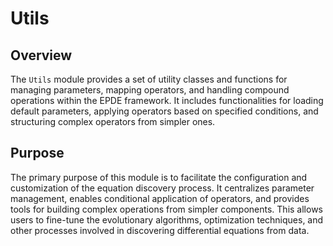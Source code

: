 # Utils

## Overview

The `Utils` module provides a set of utility classes and functions for managing parameters, mapping operators, and handling compound operations within the EPDE framework. It includes functionalities for loading default parameters, applying operators based on specified conditions, and structuring complex operators from simpler ones.

## Purpose

The primary purpose of this module is to facilitate the configuration and customization of the equation discovery process. It centralizes parameter management, enables conditional application of operators, and provides tools for building complex operations from simpler components. This allows users to fine-tune the evolutionary algorithms, optimization techniques, and other processes involved in discovering differential equations from data.
